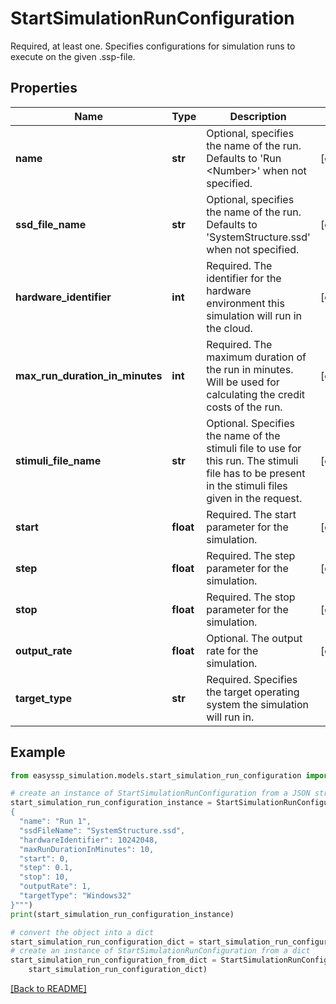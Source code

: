 # StartSimulationRunConfiguration

Required, at least one. Specifies configurations for simulation runs to execute on the given .ssp-file.

## Properties

| Name                            | Type      | Description                                                                                                                                         | Notes      |
|---------------------------------|-----------|-----------------------------------------------------------------------------------------------------------------------------------------------------|------------|
| **name**                        | **str**   | Optional, specifies the name of the run. Defaults to &#39;Run &lt;Number&gt;&#39; when not specified.                                               | [optional] |
| **ssd_file_name**               | **str**   | Optional, specifies the name of the run. Defaults to &#39;SystemStructure.ssd&#39; when not specified.                                              | [optional] |
| **hardware_identifier**         | **int**   | Required. The identifier for the hardware environment this simulation will run in the cloud.                                                        | [optional] |
| **max_run_duration_in_minutes** | **int**   | Required. The maximum duration of the run in minutes. Will be used for calculating the credit costs of the run.                                     | [optional] |
| **stimuli_file_name**           | **str**   | Optional. Specifies the name of the stimuli file to use for this run. The stimuli file has to be present in the stimuli files given in the request. | [optional] |
| **start**                       | **float** | Required. The start parameter for the simulation.                                                                                                   | [optional] |
| **step**                        | **float** | Required. The step parameter for the simulation.                                                                                                    | [optional] |
| **stop**                        | **float** | Required. The stop parameter for the simulation.                                                                                                    | [optional] |
| **output_rate**                 | **float** | Optional. The output rate for the simulation.                                                                                                       | [optional] |
| **target_type**                 | **str**   | Required. Specifies the target operating system the simulation will run in.                                                                         |            |

## Example

```python
from easyssp_simulation.models.start_simulation_run_configuration import StartSimulationRunConfiguration

# create an instance of StartSimulationRunConfiguration from a JSON string
start_simulation_run_configuration_instance = StartSimulationRunConfiguration.from_json("""
{
  "name": "Run 1",
  "ssdFileName": "SystemStructure.ssd",
  "hardwareIdentifier": 10242048,
  "maxRunDurationInMinutes": 10,
  "start": 0,
  "step": 0.1,
  "stop": 10,
  "outputRate": 1,
  "targetType": "Windows32"
}""")
print(start_simulation_run_configuration_instance)

# convert the object into a dict
start_simulation_run_configuration_dict = start_simulation_run_configuration_instance.to_dict()
# create an instance of StartSimulationRunConfiguration from a dict
start_simulation_run_configuration_from_dict = StartSimulationRunConfiguration.from_dict(
    start_simulation_run_configuration_dict)
```

[[Back to README]](../../README.md)



